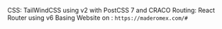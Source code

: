 CSS: TailWindCSS using v2 with PostCSS 7 and CRACO
Routing: React Router using v6
Basing Website on : `https://maderomex.com/#`